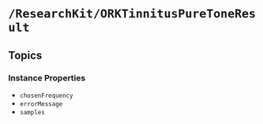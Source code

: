 # ``/ResearchKit/ORKTinnitusPureToneResult``

<!-- The content below this line is auto-generated and is redundant. You should either incorporate it into your content above this line or delete it. -->

## Topics

### Instance Properties

- ``chosenFrequency``
- ``errorMessage``
- ``samples``